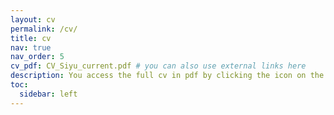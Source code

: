 ```yaml
---
layout: cv
permalink: /cv/
title: cv
nav: true
nav_order: 5
cv_pdf: CV_Siyu_current.pdf # you can also use external links here
description: You access the full cv in pdf by clicking the icon on the right
toc:
  sidebar: left
---
```

